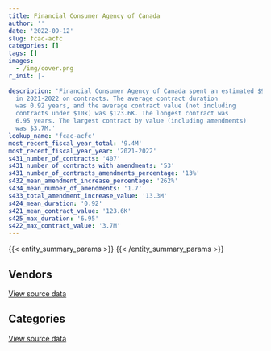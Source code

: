```yaml
---
title: Financial Consumer Agency of Canada
author: ''
date: '2022-09-12'
slug: fcac-acfc
categories: []
tags: []
images:
  - /img/cover.png
r_init: |-
  
description: 'Financial Consumer Agency of Canada spent an estimated $9.4M
  in 2021-2022 on contracts. The average contract duration
  was 0.92 years, and the average contract value (not including
  contracts under $10k) was $123.6K. The longest contract was
  6.95 years. The largest contract by value (including amendments)
  was $3.7M.'
lookup_name: 'fcac-acfc'
most_recent_fiscal_year_total: '9.4M'
most_recent_fiscal_year_year: '2021-2022'
s431_number_of_contracts: '407'
s431_number_of_contracts_with_amendments: '53'
s431_number_of_contracts_amendments_percentage: '13%'
s432_mean_amendment_increase_percentage: '262%'
s434_mean_number_of_amendments: '1.7'
s433_total_amendment_increase_value: '13.3M'
s424_mean_duration: '0.92'
s421_mean_contract_value: '123.6K'
s425_max_duration: '6.95'
s422_max_contract_value: '3.7M'
---
```


<script src="/rmarkdown-libs/htmlwidgets/htmlwidgets.js"></script>
<link href="/rmarkdown-libs/datatables-css/datatables-crosstalk.css" rel="stylesheet" />
<script src="/rmarkdown-libs/datatables-binding/datatables.js"></script>
<script src="/rmarkdown-libs/jquery/jquery-3.6.0.min.js"></script>
<link href="/rmarkdown-libs/dt-core-bootstrap/css/dataTables.bootstrap.min.css" rel="stylesheet" />
<link href="/rmarkdown-libs/dt-core-bootstrap/css/dataTables.bootstrap.extra.css" rel="stylesheet" />
<script src="/rmarkdown-libs/dt-core-bootstrap/js/jquery.dataTables.min.js"></script>
<script src="/rmarkdown-libs/dt-core-bootstrap/js/dataTables.bootstrap.min.js"></script>
<link href="/rmarkdown-libs/crosstalk/css/crosstalk.min.css" rel="stylesheet" />
<script src="/rmarkdown-libs/crosstalk/js/crosstalk.min.js"></script>
<script src="/rmarkdown-libs/htmlwidgets/htmlwidgets.js"></script>
<link href="/rmarkdown-libs/datatables-css/datatables-crosstalk.css" rel="stylesheet" />
<script src="/rmarkdown-libs/datatables-binding/datatables.js"></script>
<script src="/rmarkdown-libs/jquery/jquery-3.6.0.min.js"></script>
<link href="/rmarkdown-libs/dt-core-bootstrap/css/dataTables.bootstrap.min.css" rel="stylesheet" />
<link href="/rmarkdown-libs/dt-core-bootstrap/css/dataTables.bootstrap.extra.css" rel="stylesheet" />
<script src="/rmarkdown-libs/dt-core-bootstrap/js/jquery.dataTables.min.js"></script>
<script src="/rmarkdown-libs/dt-core-bootstrap/js/dataTables.bootstrap.min.js"></script>
<link href="/rmarkdown-libs/crosstalk/css/crosstalk.min.css" rel="stylesheet" />
<script src="/rmarkdown-libs/crosstalk/js/crosstalk.min.js"></script>

{{< entity_summary_params >}}
{{< /entity_summary_params >}}

## Vendors

<div id="htmlwidget-1" style="width:100%;height:auto;" class="datatables html-widget"></div>
<script type="application/json" data-for="htmlwidget-1">{"x":{"style":"bootstrap","filter":"none","vertical":false,"data":[["<a href=\"/vendors/49_solutions/\">49 Solutions<\/a>","<a href=\"/vendors/access_2_networks/\">Access 2 Networks<\/a>","<a href=\"/vendors/action_personnel_of_ottawa_hull/\">Action Personnel of Ottawa Hull<\/a>","<a href=\"/vendors/advanced_business_interiors/\">Advanced Business Interiors<\/a>","<a href=\"/vendors/advanced_chippewa_technologies/\">Advanced Chippewa Technologies<\/a>","<a href=\"/vendors/artemp_personnel_services/\">Artemp Personnel Services<\/a>","<a href=\"/vendors/avi_spl_canada/\">AVI SPL Canada<\/a>","<a href=\"/vendors/bell_canada/\">Bell Canada<\/a>","<a href=\"/vendors/blackberry/\">Blackberry<\/a>","<a href=\"/vendors/carleton_university/\">Carleton University<\/a>","<a href=\"/vendors/cdw_canada/\">CDW Canada<\/a>","<a href=\"/vendors/cision_canada/\">Cision Canada<\/a>","<a href=\"/vendors/coradix_technology_consulting/\">Coradix Technology Consulting<\/a>","<a href=\"/vendors/cossette_communications/\">Cossette Communications<\/a>","<a href=\"/vendors/csdc_systems/\">CSDC Systems<\/a>","<a href=\"/vendors/dell_computer/\">Dell Computer<\/a>","<a href=\"/vendors/deloitte/\">Deloitte<\/a>","<a href=\"/vendors/donna_cona/\">Donna Cona<\/a>","<a href=\"/vendors/ecole_de_langues_abce/\">Ecole De Langues Abce<\/a>","<a href=\"/vendors/ekos_research_associates/\">Ekos Research Associates<\/a>","<a href=\"/vendors/entrust/\">Entrust<\/a>","<a href=\"/vendors/environics_research_group/\">Environics Research Group<\/a>","<a href=\"/vendors/evaluation_personnel_selection/\">Evaluation Personnel Selection<\/a>","<a href=\"/vendors/gartner/\">Gartner<\/a>","<a href=\"/vendors/global_knowledge/\">Global Knowledge<\/a>","<a href=\"/vendors/goss_gilroy/\">Goss Gilroy<\/a>","<a href=\"/vendors/hypertec/\">Hypertec<\/a>","<a href=\"/vendors/ibm_canada/\">IBM Canada<\/a>","<a href=\"/vendors/info_tech_research_group/\">Info Tech Research Group<\/a>","<a href=\"/vendors/insa/\">INSA<\/a>","<a href=\"/vendors/integra_networks/\">Integra Networks<\/a>","<a href=\"/vendors/ipss/\">IPSS<\/a>","<a href=\"/vendors/iron_mountain/\">Iron Mountain<\/a>","<a href=\"/vendors/konica_minolta_business_solutions/\">Konica Minolta Business Solutions<\/a>","<a href=\"/vendors/kpmg/\">KPMG<\/a>","<a href=\"/vendors/lansdowne_technologies/\">Lansdowne Technologies<\/a>","<a href=\"/vendors/microsoft_canada/\">Microsoft Canada<\/a>","<a href=\"/vendors/mindwire_systems/\">Mindwire Systems<\/a>","<a href=\"/vendors/mishkumi_technologies/\">Mishkumi Technologies<\/a>","<a href=\"/vendors/nattiq/\">NATTIQ<\/a>","<a href=\"/vendors/nisha_techonologies/\">Nisha Techonologies<\/a>","<a href=\"/vendors/northern_micro/\">Northern Micro<\/a>","<a href=\"/vendors/nova_networks/\">Nova Networks<\/a>","<a href=\"/vendors/portage_personnel/\">Portage Personnel<\/a>","<a href=\"/vendors/printers_plus/\">Printers Plus<\/a>","<a href=\"/vendors/prosci_canada/\">Prosci Canada<\/a>","<a href=\"/vendors/purelogic/\">PureLogic<\/a>","<a href=\"/vendors/purespirit_solutions/\">PureSpirIT Solutions<\/a>","<a href=\"/vendors/quantum_management_services/\">Quantum Management Services<\/a>","<a href=\"/vendors/quintet_consulting/\">Quintet Consulting<\/a>","<a href=\"/vendors/raymond_chabot_grant_thornton/\">Raymond Chabot Grant Thornton<\/a>","<a href=\"/vendors/rogers/\">Rogers<\/a>","<a href=\"/vendors/samson_associes/\">Samson Associes<\/a>","<a href=\"/vendors/softchoice/\">Softchoice<\/a>","<a href=\"/vendors/stoneworks_technologies/\">Stoneworks Technologies<\/a>","<a href=\"/vendors/telecom_computer_services/\">Telecom Computer Services<\/a>","<a href=\"/vendors/the_aim_group/\">The AIM Group<\/a>","<a href=\"/vendors/thomas_schmidt/\">Thomas Schmidt<\/a>","<a href=\"/vendors/trm_technologies/\">TRM Technologies<\/a>","<a href=\"/vendors/wills_transfer/\">Wills Transfer<\/a>"],[null,null,null,112425.96,null,15657,87873.23,3617.53,null,null,23594.4,null,292763.07,608613.25,null,null,264722.22,null,2013.01,42017.96,29685.42,133858.76,null,37140.48,null,44144.32,null,null,null,null,null,null,19935.44,20524.65,4989.04,null,164816.08,null,269996.55,null,null,38710.77,null,142448.05,null,72828.5,null,23676.08,16469.26,37657.47,431856.34,18228.82,101093.22,null,230464.9,202612.98,null,null,183934.24,22508.84],[null,160838.55,null,40561.82,50568.85,212239.39,null,45274.22,10477.54,null,16485.13,14060.9,90470.63,926925.99,14569.27,40232.97,30326.83,14125,43313.39,189858.92,13.47,154932.89,22600,455449.12,null,117078.43,97688.5,null,null,158194.78,23954.69,null,361.42,10779.63,null,null,250162.81,null,11019.76,null,null,209104.24,12910.25,46305.52,148286.02,null,null,178357.36,null,null,null,17873.36,23154.73,31035.45,81919.29,455411.93,706536.98,98220.76,247499.76,22570.51],[null,48016.86,50819.68,null,55136.25,211659.5,null,102260.54,null,null,70369.75,13059.1,null,1808000,null,81583.52,30243.97,null,null,378159.94,13.44,36612.63,null,1482074.9,null,null,61020,38872,null,null,null,null,10147.58,5862.94,null,90400,787988.15,null,null,null,224084.65,45602.28,null,null,null,null,null,274863.32,null,null,null,null,10067.27,6128.06,47807.36,6486.11,1409048.05,178361.08,null,16242.82],[19137.31,45774.38,49180.33,null,null,null,null,404549.8,null,2254.74,367799.8,null,null,247811.01,null,81583.52,937169.5,24295,null,298357.49,13.44,45578.99,null,465254.9,17623.59,null,null,null,82151,24524.59,null,63550.57,21888.99,481.89,null,null,790496.87,125000,null,15549.82,null,null,13819.9,null,null,null,24397.83,204319.87,null,null,null,null,null,42800.36,null,null,2894361.5,178361.08,null,16950]],"container":"<table class=\"table table-striped table-hover row-border order-column display\">\n  <thead>\n    <tr>\n      <th>Vendor<\/th>\n      <th>2018-2019<\/th>\n      <th>2019-2020<\/th>\n      <th>2020-2021<\/th>\n      <th>2021-2022<\/th>\n    <\/tr>\n  <\/thead>\n<\/table>","options":{"order":[[4,"desc"]],"pageLength":10,"autoWidth":true,"columnDefs":[{"targets":1,"render":"function(data, type, row, meta) {\n    return type !== 'display' ? data : DTWidget.formatCurrency(data, \"$\", 2, 3, \",\", \".\", true, null);\n  }"},{"targets":2,"render":"function(data, type, row, meta) {\n    return type !== 'display' ? data : DTWidget.formatCurrency(data, \"$\", 2, 3, \",\", \".\", true, null);\n  }"},{"targets":3,"render":"function(data, type, row, meta) {\n    return type !== 'display' ? data : DTWidget.formatCurrency(data, \"$\", 2, 3, \",\", \".\", true, null);\n  }"},{"targets":4,"render":"function(data, type, row, meta) {\n    return type !== 'display' ? data : DTWidget.formatCurrency(data, \"$\", 2, 3, \",\", \".\", true, null);\n  }"},{"width":"16%","targets":[1,2,3,4]},{"className":"dt-right","targets":[1,2,3,4]}],"orderClasses":false}},"evals":["options.columnDefs.0.render","options.columnDefs.1.render","options.columnDefs.2.render","options.columnDefs.3.render"],"jsHooks":[]}</script>
<p class="text-right">
<a href="https://github.com/GoC-Spending/contracts-data/tree/main/data/out/departments/fcac-acfc/summary_by_fiscal_year_by_vendor.csv" class="source-data-link btn btn-link">View source data</a>
</p>

## Categories

<div id="htmlwidget-2" style="width:100%;height:auto;" class="datatables html-widget"></div>
<script type="application/json" data-for="htmlwidget-2">{"x":{"style":"bootstrap","filter":"none","vertical":false,"data":[["<a href=\"/categories/facilities_and_construction/\">Facilities and construction<\/a>","<a href=\"/categories/office_management/\">Office management<\/a>","<a href=\"/categories/professional_services/\">Professional services<\/a>","<a href=\"/categories/information_technology/\">Information technology<\/a>","<a href=\"/categories/industrial_products_and_services/\">Industrial products and services<\/a>","<a href=\"/categories/travel/\">Travel<\/a>","<a href=\"/categories/human_capital/\">Human capital<\/a>"],[52055.49,208853.68,4291835.06,1930559.28,null,null,105006.45],[22931.93,226280.75,4255638.89,2994451.47,11610.75,null,271292.76],[26390.4,48497.58,4238255.58,4411329.08,889.88,5255.89,480080.59],[388.35,45106.29,2597927.68,5919168.05,9280.12,6638.06,855472.74]],"container":"<table class=\"table table-striped table-hover row-border order-column display\">\n  <thead>\n    <tr>\n      <th>Category<\/th>\n      <th>2018-2019<\/th>\n      <th>2019-2020<\/th>\n      <th>2020-2021<\/th>\n      <th>2021-2022<\/th>\n    <\/tr>\n  <\/thead>\n<\/table>","options":{"order":[[4,"desc"]],"dom":"t","pageLength":30,"autoWidth":true,"columnDefs":[{"targets":1,"render":"function(data, type, row, meta) {\n    return type !== 'display' ? data : DTWidget.formatCurrency(data, \"$\", 2, 3, \",\", \".\", true, null);\n  }"},{"targets":2,"render":"function(data, type, row, meta) {\n    return type !== 'display' ? data : DTWidget.formatCurrency(data, \"$\", 2, 3, \",\", \".\", true, null);\n  }"},{"targets":3,"render":"function(data, type, row, meta) {\n    return type !== 'display' ? data : DTWidget.formatCurrency(data, \"$\", 2, 3, \",\", \".\", true, null);\n  }"},{"targets":4,"render":"function(data, type, row, meta) {\n    return type !== 'display' ? data : DTWidget.formatCurrency(data, \"$\", 2, 3, \",\", \".\", true, null);\n  }"},{"width":"16%","targets":[1,2,3,4]},{"className":"dt-right","targets":[1,2,3,4]}],"orderClasses":false,"lengthMenu":[10,25,30,50,100]}},"evals":["options.columnDefs.0.render","options.columnDefs.1.render","options.columnDefs.2.render","options.columnDefs.3.render"],"jsHooks":[]}</script>
<p class="text-right">
<a href="https://github.com/GoC-Spending/contracts-data/tree/main/data/out/departments/fcac-acfc/summary_by_fiscal_year_by_category.csv" class="source-data-link btn btn-link">View source data</a>
</p>
